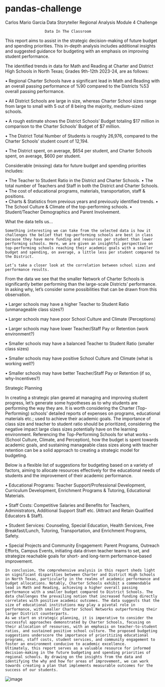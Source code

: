 # pandas-challenge

Carlos Mario Garcia
Data Storyteller 
Regional Analysis
Module 4 Challenge 

			          Data In The Classroom 

This report aims to assist in the strategic decision-making of future budget and spending priorities. This in-depth analysis includes additional insights and suggested guidance for budgeting with an emphasis on improving student performance. 

The identified trends in data for Math and Reading at Charter and District High Schools in North Texas; Grades 9th-12th 2023-24, are as follows: 

•	Regional Charter Schools have a significant lead in Math and Reading with an overall passing performance of %90 compared to the Districts %53 overall passing performance.

•	All District Schools are large in size, whereas Charter School sizes range from large to small with 5 out of 8 being the majority, medium-sized schools.

•	A rough estimate shows the District Schools’ Budget totaling $17 million in comparison to the Charter Schools’ Budget of $7 million.

•	The District Total Number of Students is roughly 26,976, compared to the Charter Schools’ student count of 12,194. 

•	The District spent, on average, $654 per student, and Charter Schools spent, on average, $600 per student.


Considerable (missing) data for future budget and spending priorities includes:

•	The Teacher to Student Ratio in the District and Charter Schools.
•	The total number of Teachers and Staff in both the District and Charter Schools. 
•	The cost of educational programs, materials, transportation, staff & positions.  
•	Charts & Statistics from previous years and previously identified trends.
•	The School Culture & Climate of the top-performing schools.
•	Student/Teacher Demographics and Parent Involvement.   




What the data tells us…

	Something interesting we can take from the selected data is how it challenges the belief that top-performing schools are best in class because they have more funding and resources per student than lower performing schools. Here, we are given an insightful perspective on top-performing schools reaching their academic goals with a smaller budget and spending, on average, a little less per student compared to the District. 

	Let’s take a closer look at the correlation between school sizes and performance results. 
From the data we see that the smaller Network of Charter Schools is significantly better performing than the large-scale Districts’ performance. In asking why, let’s consider some possibilities that can be drawn from this observation.

•	Larger schools may have a higher Teacher to Student Ratio (unmanageable class sizes?)

•	Larger schools may have poor School Culture and Climate (Perceptions)

•	Larger schools may have lower Teacher/Staff Pay or Retention (work environment?)

•	Smaller schools may have a balanced Teacher to Student Ratio (smaller class sizes)

•	Smaller schools may have positive School Culture and Climate (what is working well?)

•	Smaller schools may have better Teacher/Staff Pay or Retention (if so, why-Incentives?) 




Strategic Planning

In creating a strategic plan geared at managing and improving student progress, let’s generate some hypotheses as to why students are performing the way they are. It is worth considering the Charter (Top-Performing) schools’ detailed reports of expenses on programs, educational materials etc.; used to achieve their academic goals. The importance of class size and teacher to student ratio should be prioritized, considering the negative impact large class sizes potentially have on the learning environment. 
Referencing the Top-Performing Schools for what works - (School Culture, Climate, and Perception), how the budget is spent towards academic goals, and sustaining manageable class sizes along with teacher retention can be a solid approach to creating a strategic model for budgeting. 






  Below is a flexible list of suggestions for budgeting based on a variety of factors, aiming to allocate resources effectively for the educational needs of students and the improvement of their academic performance.  

•	Educational Programs: Teacher Support/Professional Development, Curriculum Development, Enrichment Programs & Tutoring, Educational Materials.

•	Staff Costs: Competitive Salaries and Benefits for Teachers, Administrators, Additional Support Staff etc. (Attract and Retain Qualified Educators & Staff).

•	Student Services: Counseling, Special Education, Health Services, Free Breakfast/Lunch, Tutoring, Transportation, and Enrichment Programs, Safety.

•	Special Projects and Community Engagement: Parent Programs, Outreach Efforts, Campus Events, initiating data driven teacher teams to set, and strategize reachable goals for short- and long-term performance-based improvement. 




	In conclusion, the comprehensive analysis in this report sheds light on significant disparities between Charter and District High Schools in North Texas, particularly in the realms of academic performance and budget allocations. Notably, Charter Schools exhibit a commendable lead in Math and Reading, achieving a higher overall passing performance with a smaller budget compared to District Schools. The data challenges the prevailing notion that increased funding directly correlates with positive academic outcomes. The data suggests that the size of educational institutions may play a pivotal role in performance, with smaller Charter School Networks outperforming their larger District counterparts. 
	As we start on strategic planning, it is imperative to consider the successful approaches demonstrated by Charter Schools, focusing on their allocation of resources, with an emphasis on teacher-to-student ratios, and sustained positive school culture. The proposed budgeting suggestions underscore the importance of prioritizing educational programs, staff costs, student services, and community engagement to foster an environment conducive to academic excellence. 
	Ultimately, this report serves as a valuable resource for informed decision-making in the future budgeting and spending priorities of regional schools. By drawing on the insights from the data and identifying the why and how for areas of improvement, we can work towards creating a plan that implements measurable outcomes for the success of our students. 
	
![image](https://github.com/CMGarxia/pandas-challenge/assets/152096353/057baec6-dc5a-4c0b-a7ed-7c25f69c8bfc)
